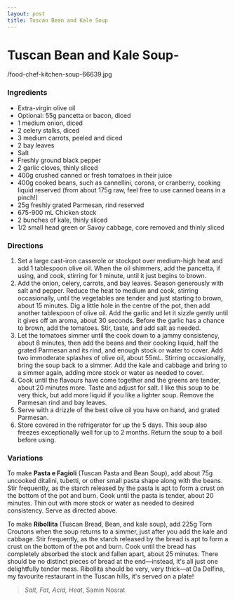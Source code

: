 ```yaml
---
layout: post
title: Tuscan Bean and Kale Soup
---
```

# Tuscan Bean and Kale Soup-

/food-chef-kitchen-soup-66639.jpg

### Ingredients
- Extra-virgin olive oil
- Optional: 55g pancetta or bacon, diced
- 1 medium onion, diced
- 2 celery stalks, diced
- 3 medium carrots, peeled and diced
- 2 bay leaves
- Salt
- Freshly ground black pepper
- 2 garlic cloves, thinly sliced
- 400g crushed canned or fresh tomatoes in their juice
- 400g cooked beans, such as cannellini, corona, or cranberry, cooking liquid reserved (from about 175g raw, feel free to use canned beans in a pinch!)
- 25g freshly grated Parmesan, rind reserved
- 675-900 mL Chicken stock
- 2 bunches of kale, thinly sliced
- 1/2 small head green or Savoy cabbage, core removed and thinly sliced

### Directions
1. Set a large cast-iron casserole or stockpot over medium-high heat and add 1 tablespoon olive oil. When the oil shimmers, add the pancetta, if using, and cook, stirring for 1 minute, until it just begins to brown.
2. Add the onion, celery, carrots, and bay leaves. Season generously with salt and pepper. Reduce the heat to medium and cook, stirring occasionally, until the vegetables are tender and just starting to brown, about 15 minutes. Dig a little hole in the centre of the pot, then add another tablespoon of olive oil. Add the garlic and let it sizzle gently until it gives off an aroma, about 30 seconds. Before the garlic has a chance to brown, add the tomatoes. Stir, taste, and add salt as needed.
3. Let the tomatoes simmer until the cook down to a jammy consistency, about 8 minutes, then add the beans and their cooking liquid, half the grated Parmesan and its rind, and enough stock or water to cover. Add two immoderate splashes of olive oil, about 55mL. Stirring occasionally, bring the soup back to a simmer. Add the kale and cabbage and bring to a simmer again, adding more stock or water as needed to cover.
4. Cook until the flavours have come together and the greens are tender, about 20 minutes more. Taste and adjust for salt. I like this soup to be very thick, but add more liquid if you like a lighter soup. Remove the Parmesan rind and bay leaves.
5. Serve with a drizzle of the best olive oil you have on hand, and grated Parmesan.
6. Store covered in the refrigerator for up the 5 days. This soup also freezes exceptionally well for up to 2 months. Return the soup to a boil before using.

### Variations
To make **Pasta e Fagioli** (Tuscan Pasta and Bean Soup), add about 75g uncooked ditalini, tubetti, or other small pasta shape along with the beans. Stir frequently, as the starch released by the pasta is apt to form a crust on the bottom of the pot and burn. Cook until the pasta is tender, about 20 minutes. Thin out with more stock or water as needed to desired consistency. Serve as directed above.

To make **Ribollita** (Tuscan Bread, Bean, and kale soup), add 225g Torn Croutons when the soup returns to a simmer, just after you add the kale and cabbage. Stir frequently, as the starch released by the bread is apt to form a crust on the bottom of the pot and burn. Cook until the bread has completely absorbed the stock and fallen apart, about 25 minutes. There should be no distinct pieces of bread at the end—instead, it's all just one delightfully tender mess. Ribollita should be very, very thick—at Da Delfina, my favourite restaurant in the Tuscan hills, it's served on a plate!

> *Salt, Fat, Acid, Heat*, Samin Nosrat

